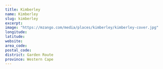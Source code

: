 ```yaml
---
title: Kimberley
name: Kimberley
slug: kimberley
excerpt: 
image: "https://mzango.com/media/places/kimberley/kimberley-cover.jpg"
longitude: 
latitude: 
website: 
area_code: 
postal_code: 
district: Garden Route
province: Western Cape
---
```

